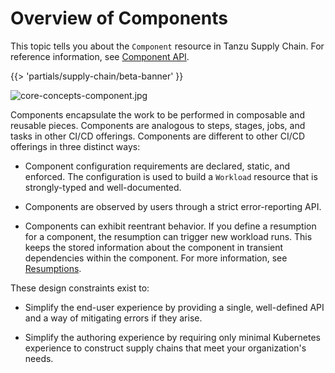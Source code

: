 # Overview of Components

This topic tells you about the `Component` resource in Tanzu Supply Chain.
For reference information, see [Component API](../../reference/api/component.hbs.md).

{{> 'partials/supply-chain/beta-banner' }}


![core-concepts-component.jpg](./images/core-concepts-component.jpg)

Components encapsulate the work to be performed in composable and reusable pieces.
Components are analogous to steps, stages, jobs, and tasks in other CI/CD offerings.
Components are different to other CI/CD offerings in three distinct ways:

- Component configuration requirements are declared, static, and enforced. The configuration is used
  to build a `Workload` resource that is strongly-typed and well-documented.

- Components are observed by users through a strict error-reporting API.

- Components can exhibit reentrant behavior. If you define a resumption for a component, the
  resumption can trigger new workload runs. This keeps the stored information about the component in
  transient dependencies within the component. For more information, see [Resumptions](resumptions.hbs.md).

These design constraints exist to:

- Simplify the end-user experience by providing a single, well-defined API and a way of mitigating
  errors if they arise.

- Simplify the authoring experience by requiring only minimal Kubernetes experience to construct
  supply chains that meet your organization's needs.

<!--
[SupplyChain]: ./supply-chains.hbs.md
[SupplyChains]: ./supply-chains.hbs.md
[Workload]: ./workloads.hbs.md
[Workloads]: ./workloads.hbs.md
[WorkloadRuns]: ./workload-runs.hbs.md
[WorkloadRun]: ./workload-runs.hbs.md
[Resumptions]: ./resumptions.hbs.md
[Resumption]: ./resumptions.hbs.md
-->
